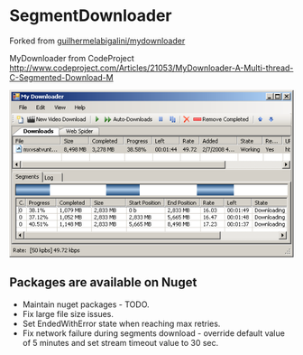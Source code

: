 # SegmentDownloader

Forked from [guilhermelabigalini/mydownloader](https://github.com/guilhermelabigalini/mydownloader)

MyDownloader from CodeProject http://www.codeproject.com/Articles/21053/MyDownloader-A-Multi-thread-C-Segmented-Download-M

![MyDwnloader1](src/docs/MyDwnloader1.png)

## Packages are available on Nuget
- Maintain nuget packages - TODO.
- Fix large file size issues.
- Set EndedWithError state when reaching max retries.
- Fix network failure during segments download - override default value of 5 minutes and set stream timeout value to 30 sec.

